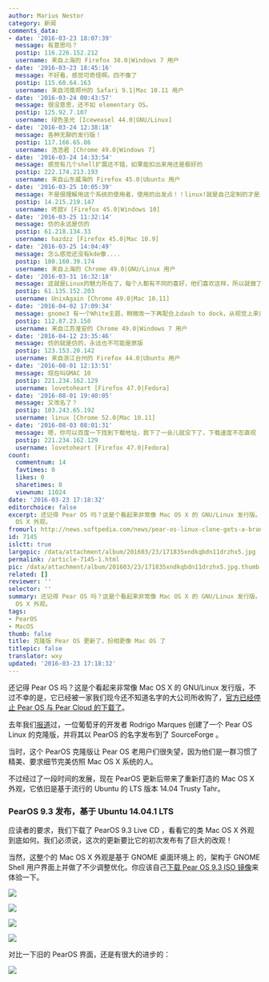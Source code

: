 ```yaml
---
author: Marius Nestor
category: 新闻
comments_data:
- date: '2016-03-23 18:07:39'
  message: 有意思吗？
  postip: 116.226.152.212
  username: 来自上海的 Firefox 38.0|Windows 7 用户
- date: '2016-03-23 18:45:16'
  message: 不好看，感觉可奇怪啊。四不像了
  postip: 115.60.64.163
  username: 来自河南郑州的 Safari 9.1|Mac 10.11 用户
- date: '2016-03-24 00:43:57'
  message: 很没意思，还不如 elementary OS。
  postip: 125.92.7.107
  username: 绿色圣光 [Iceweasel 44.0|GNU/Linux]
- date: '2016-03-24 12:38:18'
  message: 各种无聊的发行版！
  postip: 117.166.65.86
  username: 浩浩君 [Chrome 49.0|Windows 7]
- date: '2016-03-24 14:33:54'
  message: 感觉有几个shell扩展还不错，如果能扣出来用还是极好的
  postip: 222.174.213.193
  username: 来自山东威海的 Firefox 45.0|Ubuntu 用户
- date: '2016-03-25 10:05:39'
  message: 不是很理解用这个系统的使用者，使用的出发点！！linux!就是自己定制的才是最好的了！！用一天到两天的时间！
  postip: 14.215.219.147
  username: 咚菰V [Firefox 45.0|Windows 10]
- date: '2016-03-25 11:32:14'
  message: 仿的永远是仿的
  postip: 61.218.134.33
  username: hazdzz [Firefox 45.0|Mac 10.9]
- date: '2016-03-25 14:04:49'
  message: 怎么感觉还没有kde像....
  postip: 180.160.39.174
  username: 来自上海的 Chrome 49.0|GNU/Linux 用户
- date: '2016-03-31 16:32:18'
  message: 这就是Linux的魅力所在了，每个人都有不同的喜好，他们喜欢这样，所以就做了呗
  postip: 61.135.152.203
  username: UnixAgain [Chrome 49.0|Mac 10.11]
- date: '2016-04-02 17:09:34'
  message: gnome3 有一个White主题，稍微改一下再配合上dash to dock，从视觉上来说已经非常舒服了。
  postip: 112.87.23.150
  username: 来自江苏淮安的 Chrome 49.0|Windows 7 用户
- date: '2016-04-12 23:35:46'
  message: 仿的就是仿的，永远也不可能是原版
  postip: 123.153.20.142
  username: 来自浙江台州的 Firefox 44.0|Ubuntu 用户
- date: '2016-08-01 12:13:51'
  message: 现在叫GMAC 10
  postip: 221.234.162.129
  username: lovetoheart [Firefox 47.0|Fedora]
- date: '2016-08-01 19:40:05'
  message: 又改名了？
  postip: 103.243.65.192
  username: linux [Chrome 52.0|Mac 10.11]
- date: '2016-08-03 08:01:31'
  message: 嗯，你可以百度一下找到下载地址，我下了一会儿就没下了，下载速度不忍直视
  postip: 221.234.162.129
  username: lovetoheart [Firefox 47.0|Fedora]
count:
  commentnum: 14
  favtimes: 0
  likes: 0
  sharetimes: 0
  viewnum: 11024
date: '2016-03-23 17:18:32'
editorchoice: false
excerpt: 还记得 Pear OS 吗？这是个看起来非常像 Mac OS X 的 GNU/Linux 发行版。现在 PearOS 更新后带来了重新打造的 Mac
  OS X 外观。
fromurl: http://news.softpedia.com/news/pear-os-linux-clone-gets-a-brand-new-look-more-similar-to-the-mac-os-x-one-screenshot-tour-502062.shtml
id: 7145
islctt: true
largepic: /data/attachment/album/201603/23/171835xndkqbdn11drzhx5.jpg
permalink: /article-7145-1.html
pic: /data/attachment/album/201603/23/171835xndkqbdn11drzhx5.jpg.thumb.jpg
related: []
reviewer: ''
selector: ''
summary: 还记得 Pear OS 吗？这是个看起来非常像 Mac OS X 的 GNU/Linux 发行版。现在 PearOS 更新后带来了重新打造的 Mac
  OS X 外观。
tags:
- PearOS
- MacOS
thumb: false
title: 克隆版 Pear OS 更新了，扮相更像 Mac OS 了
titlepic: false
translator: wxy
updated: '2016-03-23 17:18:32'
---
```


还记得 Pear OS 吗？这是个看起来非常像 Mac OS X 的 GNU/Linux 发行版，不过不幸的是，它已经被一家我们现今还不知道名字的大公司所收购了，[官方已经停止 Pear OS 与 Pear Cloud 的下载了](/article-2574-1.html)。


去年我们[报道](/article-6391-1.html)过，一位葡萄牙的开发者 Rodrigo Marques 创建了一个 Pear OS Linux 的克隆版，并将其以 PearOS 的名字发布到了 SourceForge 。


当时，这个 PearOS 克隆版让 Pear OS 老用户们很失望，因为他们是一群习惯了精美、要求细节完美仿照 Mac OS X 系统的人。


不过经过了一段时间的发展，现在 PearOS 更新后带来了重新打造的 Mac OS X 外观，它依旧是基于流行的 Ubuntu 的 LTS 版本 14.04 Trusty Tahr。


### PearOS 9.3 发布，基于 Ubuntu 14.04.1 LTS


应读者的要求，我们下载了 PearOS 9.3 Live CD ，看看它的类 Mac OS X 外观到底如何。我们必须说，这次的更新要比它的初次发布有了巨大的改观！


当然，这整个的 Mac OS X 外观是基于 GNOME 桌面环境上 的，架构于 GNOME Shell 用户界面上并做了不少调整优化。你应该自己[下载 Pear OS 9.3 ISO 镜像](http://linux.softpedia.com/get/System/Operating-Systems/Linux-Distributions/Pear-Linux-76309.shtml)来体验一下。


![](/data/attachment/album/201603/23/171835xndkqbdn11drzhx5.jpg)


![](/data/attachment/album/201603/23/171836uf9srcyc8vcq5jxr.jpg)


![](/data/attachment/album/201603/23/171836w6r6sy81sgv163sb.jpg)


![](/data/attachment/album/201603/23/171837h45q9emtt99wptl5.jpg)


对比一下旧的 PearOS 界面，还是有很大的进步的：


![](/data/attachment/album/201603/23/171837qc2rrcbtjg5obrjy.jpg)